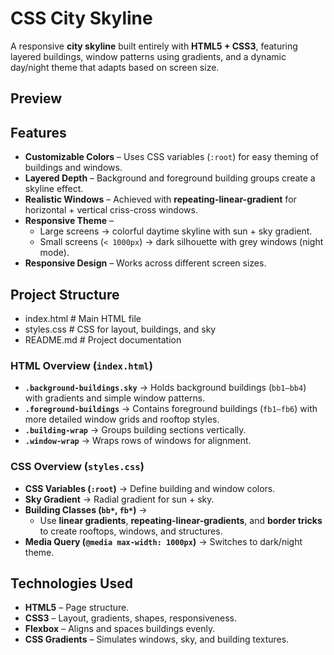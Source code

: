 # CSS City Skyline
A responsive **city skyline** built entirely with **HTML5 + CSS3**, featuring layered buildings, window patterns using gradients, and a dynamic day/night theme that adapts based on screen size.


## Preview


## Features
- **Customizable Colors** – Uses CSS variables (`:root`) for easy theming of buildings and windows.  
- **Layered Depth** – Background and foreground building groups create a skyline effect.  
- **Realistic Windows** – Achieved with **repeating-linear-gradient** for horizontal + vertical criss-cross windows.  
- **Responsive Theme** –  
  - Large screens → colorful daytime skyline with sun + sky gradient.  
  - Small screens (`< 1000px`) → dark silhouette with grey windows (night mode).  
- **Responsive Design** – Works across different screen sizes.


## Project Structure
- index.html       # Main HTML file
- styles.css       # CSS for layout, buildings, and sky
- README.md        # Project documentation

### **HTML Overview (`index.html`)**
- **`.background-buildings.sky`** → Holds background buildings (`bb1–bb4`) with gradients and simple window patterns.  
- **`.foreground-buildings`** → Contains foreground buildings (`fb1–fb6`) with more detailed window grids and rooftop styles.  
- **`.building-wrap`** → Groups building sections vertically.  
- **`.window-wrap`** → Wraps rows of windows for alignment.

### **CSS Overview (`styles.css`)**
- **CSS Variables (`:root`)** → Define building and window colors.  
- **Sky Gradient** → Radial gradient for sun + sky.  
- **Building Classes (`bb*`, `fb*`)** →  
  - Use **linear gradients**, **repeating-linear-gradients**, and **border tricks** to create rooftops, windows, and structures.  
- **Media Query (`@media max-width: 1000px`)** → Switches to dark/night theme.  


## Technologies Used
- **HTML5** – Page structure.  
- **CSS3** – Layout, gradients, shapes, responsiveness.  
- **Flexbox** – Aligns and spaces buildings evenly.  
- **CSS Gradients** – Simulates windows, sky, and building textures.